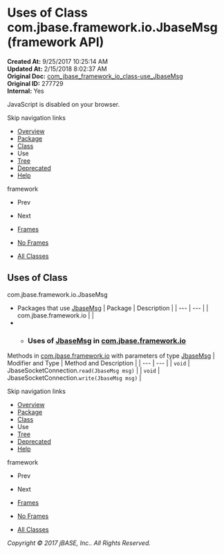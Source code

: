 # Uses of Class com.jbase.framework.io.JbaseMsg (framework   API)

**Created At:** 9/25/2017 10:25:14 AM  
**Updated At:** 2/15/2018 8:02:37 AM  
**Original Doc:** [com_jbase_framework_io_class-use_JbaseMsg](https://docs.jbase.com/39223-class-use/com_jbase_framework_io_class-use_JbaseMsg)  
**Original ID:** 277729  
**Internal:** Yes  

<!--<br>    try {<br>        if (location.href.indexOf('is-external=true') == -1) {<br>            parent.document.title="Uses of Class com.jbase.framework.io.JbaseMsg (framework   API)";<br>        }<br>    }<br>    catch(err) {<br>    }<br>//-->
JavaScript is disabled on your browser.

Skip navigation links

- [Overview](../../../../../overview-summary.html)
- [Package](./../../com.jbase.framework.io-%28framework---api%29)
- [Class](./../../jbasemsg-%28framework---api%29 "class in com.jbase.framework.io")
- Use
- [Tree](./../../com.jbase.framework.io-class-hierarchy-%28framework---api%29)
- [Deprecated](../../../../../deprecated-list.html)
- [Help](../../../../../help-doc.html)


framework <br>

- Prev
- Next


- [Frames](./.)
- [No Frames](./.)


- [All Classes](../../../../../allclasses-noframe.html)


<!--<br>  allClassesLink = document.getElementById("allclasses\_navbar\_top");<br>  if(window==top) {<br>    allClassesLink.style.display = "block";<br>  }<br>  else {<br>    allClassesLink.style.display = "none";<br>  }<br>  //-->

## Uses of Class
com.jbase.framework.io.JbaseMsg

- Packages that use [JbaseMsg](./../../jbasemsg-%28framework---api%29 "class in com.jbase.framework.io") | Package | Description |
| --- | --- |
| com.jbase.framework.io |   |
- - ### Uses of [JbaseMsg](./../../jbasemsg-%28framework---api%29 "class in com.jbase.framework.io") in [com.jbase.framework.io](./../../com.jbase.framework.io-%28framework---api%29)


Methods in [com.jbase.framework.io](./../../com.jbase.framework.io-%28framework---api%29) with parameters of type [JbaseMsg](./../../jbasemsg-%28framework---api%29 "class in com.jbase.framework.io") | Modifier and Type | Method and Description |
| --- | --- |
| `void` | JbaseSocketConnection.`read(JbaseMsg msg)`  |
| `void` | JbaseSocketConnection.`write(JbaseMsg msg)`  |

Skip navigation links

- [Overview](../../../../../overview-summary.html)
- [Package](./../../com.jbase.framework.io-%28framework---api%29)
- [Class](./../../jbasemsg-%28framework---api%29 "class in com.jbase.framework.io")
- Use
- [Tree](./../../com.jbase.framework.io-class-hierarchy-%28framework---api%29)
- [Deprecated](../../../../../deprecated-list.html)
- [Help](../../../../../help-doc.html)


framework <br>

- Prev
- Next


- [Frames](./.)
- [No Frames](./.)


- [All Classes](../../../../../allclasses-noframe.html)


<!--<br>  allClassesLink = document.getElementById("allclasses\_navbar\_bottom");<br>  if(window==top) {<br>    allClassesLink.style.display = "block";<br>  }<br>  else {<br>    allClassesLink.style.display = "none";<br>  }<br>  //-->

*Copyright © 2017 jBASE, Inc.. All Rights Reserved.*
